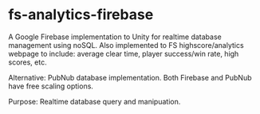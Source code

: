 # fs-analytics-firebase
A Google Firebase implementation to Unity for realtime database management using noSQL. Also implemented to FS highscore/analytics webpage to include: average clear time, player success/win rate, high scores, etc.  
  
Alternative: PubNub database implementation. Both Firebase and PubNub have free scaling options. 
  
Purpose: Realtime database query and manipuation.
